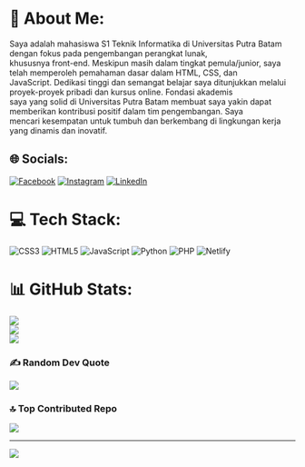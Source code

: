 # 💫 About Me:
Saya adalah mahasiswa S1 Teknik Informatika di Universitas Putra Batam dengan fokus pada pengembangan perangkat lunak,<br>khususnya front-end. Meskipun masih dalam tingkat pemula/junior, saya telah memperoleh pemahaman dasar dalam HTML, CSS, dan<br>JavaScript. Dedikasi tinggi dan semangat belajar saya ditunjukkan melalui proyek-proyek pribadi dan kursus online. Fondasi akademis<br>saya yang solid di Universitas Putra Batam membuat saya yakin dapat memberikan kontribusi positif dalam tim pengembangan. Saya<br>mencari kesempatan untuk tumbuh dan berkembang di lingkungan kerja yang dinamis dan inovatif.


## 🌐 Socials:
[![Facebook](https://img.shields.io/badge/Facebook-%231877F2.svg?logo=Facebook&logoColor=white)](https://facebook.com/mhmmd.agng) [![Instagram](https://img.shields.io/badge/Instagram-%23E4405F.svg?logo=Instagram&logoColor=white)](https://instagram.com/mhmmd.agng) [![LinkedIn](https://img.shields.io/badge/LinkedIn-%230077B5.svg?logo=linkedin&logoColor=white)](https://linkedin.com/in/mhmmdagng) 

# 💻 Tech Stack:
![CSS3](https://img.shields.io/badge/css3-%231572B6.svg?style=for-the-badge&logo=css3&logoColor=white) ![HTML5](https://img.shields.io/badge/html5-%23E34F26.svg?style=for-the-badge&logo=html5&logoColor=white) ![JavaScript](https://img.shields.io/badge/javascript-%23323330.svg?style=for-the-badge&logo=javascript&logoColor=%23F7DF1E) ![Python](https://img.shields.io/badge/python-3670A0?style=for-the-badge&logo=python&logoColor=ffdd54) ![PHP](https://img.shields.io/badge/php-%23777BB4.svg?style=for-the-badge&logo=php&logoColor=white) ![Netlify](https://img.shields.io/badge/netlify-%23000000.svg?style=for-the-badge&logo=netlify&logoColor=#00C7B7)
# 📊 GitHub Stats:
![](https://github-readme-stats.vercel.app/api?username=mhmmdagng&theme=dark&hide_border=false&include_all_commits=true&count_private=false)<br/>
![](https://github-readme-streak-stats.herokuapp.com/?user=mhmmdagng&theme=dark&hide_border=false)<br/>
![](https://github-readme-stats.vercel.app/api/top-langs/?username=mhmmdagng&theme=dark&hide_border=false&include_all_commits=true&count_private=false&layout=compact)

### ✍️ Random Dev Quote
![](https://quotes-github-readme.vercel.app/api?type=vetical&theme=radical)

### 🔝 Top Contributed Repo
![](https://github-contributor-stats.vercel.app/api?username=mhmmdagng&limit=5&theme=dark&combine_all_yearly_contributions=true)

---
[![](https://visitcount.itsvg.in/api?id=mhmmdagng&icon=0&color=0)](https://visitcount.itsvg.in)

<!-- Proudly created with GPRM ( https://gprm.itsvg.in ) -->

